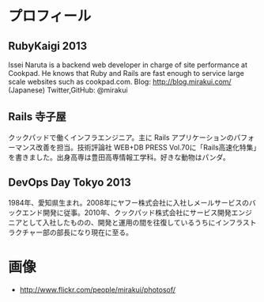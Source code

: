 # プロフィール
## RubyKaigi 2013
Issei Naruta is a backend web developer in charge of site performance at Cookpad. He knows that Ruby and Rails are fast enough to service large scale websites such as cookpad.com. Blog: http://blog.mirakui.com/ (Japanese) Twitter,GitHub: @mirakui

## Rails 寺子屋
クックパッドで働くインフラエンジニア。主に Rails アプリケーションのパフォーマンス改善を担当。技術評論社 WEB+DB PRESS Vol.70に「Rails高速化特集」を書きました。出身高専は豊田高専情報工学科。好きな動物はパンダ。

## DevOps Day Tokyo 2013
1984年、愛知県生まれ。2008年にヤフー株式会社に入社しメールサービスのバックエンド開発に従事。2010年、クックパッド株式会社にサービス開発エンジニアとして入社したものの、開発と運用の間を往復しているうちにインフラストラクチャー部の部長になり現在に至る。

# 画像
- http://www.flickr.com/people/mirakui/photosof/
